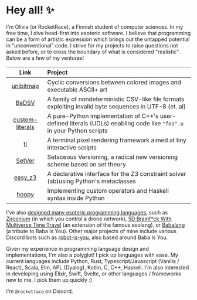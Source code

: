 # Hey all! ✨

I'm Olivia (or RocketRace), a Finnish student of computer sciences. In my free time, I dive head-first into esoteric software. I believe that programming can be a form of artistic expression which brings out the untapped potential in "unconventional" code. I strive for my projects to raise questions not asked before, or to cross the boundary of what is considered "realistic". Below are a few of my ventures!

| Link | Project |
|:----:|:--------|
| [unibitmap](https://github.com/RocketRace/unibitmap) | Cyclic conversions between colored images and executable ASCII+ art |
| [BaDSV](https://github.com/RocketRace/badsv) | A family of nondeterministic CSV-like file formats exploiting invalid byte sequences in UTF-8 (et. al) |
| [custom-literals](https://github.com/RocketRace/custom-literals) | A pure-Python implementation of C++'s user-defined literals (UDLs) enabling code like `"foo".u` in your Python scripts |
| [ti](https://github.com/RocketRace/ti) | A terminal pixel rendering framework aimed at tiny interactive scripts |
| [SetVer](https://github.com/RocketRace/setver) | Setaceous Versioning, a radical new versioning scheme based on set theory |
| [easy_z3](https://github.com/RocketRace/easy_z3) | A declarative interface for the Z3 constraint solver (ab)using Python's metaclasses |
| [hoopy](https://github.com/RocketRace/hoopy) | Implementing custom operators and Haskell syntax inside Python |

I've also [designed many esoteric programming languages](esolangs.org/wiki/User:RocketRace), such as [Zirconium](https://esolangs.org/wiki/Zirconium) (in which you control a drone network), [5D Brainf\*ck With Multiverse Time Travel](https://esolangs.org/wiki/5D_Brainfuck_With_Multiverse_Time_Travel) (an extension of the famous esolang), or [Babalang](https://esolangs.org/wiki/Babalang) (a tribute to Baba Is You). Other major projects of mine include various Discord bots such as [robot-is-you](https://github.com/RocketRace/robot-is-you), also based around Baba Is You.

Given my experience in programming language design and implementations, I'm also a polyglot! I pick up languages with ease. My current languages include Python, Rust, Typescript/Javascript (Vanilla / React), Scala, Elm, APL (Dyalog), Kotlin, C, C++, Haskell. I'm also interested in developing using Elixir, Swift, Svelte, or other languages / frameworks new to me. I pick them up quickly :)

I'm `@rocketrace` on Discord.
